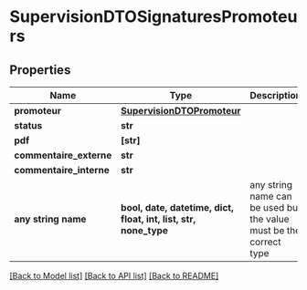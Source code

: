 # SupervisionDTOSignaturesPromoteurs


## Properties
Name | Type | Description | Notes
------------ | ------------- | ------------- | -------------
**promoteur** | [**SupervisionDTOPromoteur**](SupervisionDTOPromoteur.md) |  | 
**status** | **str** |  | 
**pdf** | **[str]** |  | 
**commentaire_externe** | **str** |  | [optional] 
**commentaire_interne** | **str** |  | [optional] 
**any string name** | **bool, date, datetime, dict, float, int, list, str, none_type** | any string name can be used but the value must be the correct type | [optional]

[[Back to Model list]](../README.md#documentation-for-models) [[Back to API list]](../README.md#documentation-for-api-endpoints) [[Back to README]](../README.md)


